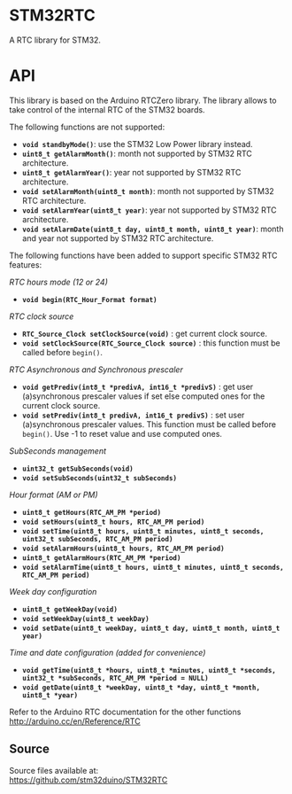# STM32RTC
A RTC library for STM32.

# API

This library is based on the Arduino RTCZero library.
The library allows to take control of the internal RTC of the STM32 boards.

The following functions are not supported:

* **`void standbyMode()`**: use the STM32 Low Power library instead.
* **`uint8_t getAlarmMonth()`**: month not supported by STM32 RTC architecture.
* **`uint8_t getAlarmYear()`**: year not supported by STM32 RTC architecture.
* **`void setAlarmMonth(uint8_t month)`**: month not supported by STM32 RTC architecture.
* **`void setAlarmYear(uint8_t year)`**: year not supported by STM32 RTC architecture.
* **`void setAlarmDate(uint8_t day, uint8_t month, uint8_t year)`**: month and year not supported by STM32 RTC architecture.

The following functions have been added to support specific STM32 RTC features:

_RTC hours mode (12 or 24)_
* **`void begin(RTC_Hour_Format format)`**

_RTC clock source_
* **`RTC_Source_Clock setClockSource(void)`** : get current clock source.
* **`void setClockSource(RTC_Source_Clock source)`** : this function must be called before `begin()`.

_RTC Asynchronous and Synchronous prescaler_
* **`void getPrediv(int8_t *predivA, int16_t *predivS)`** : get user (a)synchronous prescaler values if set else computed ones for the current clock source.
* **`void setPrediv(int8_t predivA, int16_t predivS)`** : set user (a)synchronous prescaler values.  This function must be called before `begin()`. Use -1 to reset value and use computed ones.

_SubSeconds management_
* **`uint32_t getSubSeconds(void)`**
* **`void setSubSeconds(uint32_t subSeconds)`**

_Hour format (AM or PM)_
* **`uint8_t getHours(RTC_AM_PM *period)`**
* **`void setHours(uint8_t hours, RTC_AM_PM period)`**
* **`void setTime(uint8_t hours, uint8_t minutes, uint8_t seconds, uint32_t subSeconds, RTC_AM_PM period)`**
* **`void setAlarmHours(uint8_t hours, RTC_AM_PM period)`**
* **`uint8_t getAlarmHours(RTC_AM_PM *period)`**
* **`void setAlarmTime(uint8_t hours, uint8_t minutes, uint8_t seconds, RTC_AM_PM period)`**

_Week day configuration_
* **`uint8_t getWeekDay(void)`**
* **`void setWeekDay(uint8_t weekDay)`**
* **`void setDate(uint8_t weekDay, uint8_t day, uint8_t month, uint8_t year)`**

_Time and date configuration (added for convenience)_
* **`void getTime(uint8_t *hours, uint8_t *minutes, uint8_t *seconds, uint32_t *subSeconds, RTC_AM_PM *period = NULL)`**
* **`void getDate(uint8_t *weekDay, uint8_t *day, uint8_t *month, uint8_t *year)`**

Refer to the Arduino RTC documentation for the other functions  
http://arduino.cc/en/Reference/RTC

## Source

Source files available at:  
https://github.com/stm32duino/STM32RTC
